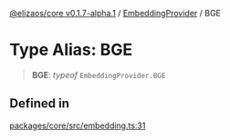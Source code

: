 [@elizaos/core v0.1.7-alpha.1](../../../index.md) / [EmbeddingProvider](../index.md) / BGE

# Type Alias: BGE

> **BGE**: _typeof_ `EmbeddingProvider.BGE`

## Defined in

[packages/core/src/embedding.ts:31](https://github.com/elizaOS/eliza/blob/main/packages/core/src/embedding.ts#L31)
